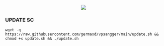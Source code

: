 <p align="center">
<img src="https://readme-typing-svg.demolab.com?font=Capriola&size=40&duration=5500&pause=450&color=F70069&background=FFFFAA00&center=true&random=false&width=600&height=100&lines=GH TUNNEL" />
</p>




### UPDATE SC
```
wget -q https://raw.githubusercontent.com/germaxd/vpsangger/main/update.sh && chmod +x update.sh && ./update.sh
```

